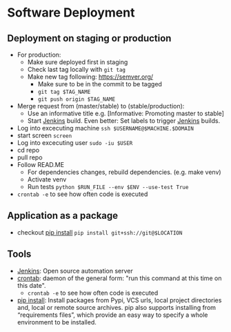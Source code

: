 # Software Deployment

## Deployment on staging or production
* For production:
  * Make sure deployed first in staging
  * Check last tag locally with `git tag`
  * Make new tag following: https://semver.org/
     * Make sure to be in the commit to be tagged 
     * `git tag $TAG_NAME`
     * `git push origin $TAG_NAME`
* Merge request from (master/stable) to (stable/production):
     * Use an informative title e.g. [Informative: Promoting master to stable]
     * Start [Jenkins](https://www.jenkins.io/) build. Even better: Set labels to trigger [Jenkins](https://www.jenkins.io/) builds.
* Log into excecuting machine `ssh $USERNAME@$MACHINE.$DOMAIN`
* start screen `screen`
* Log into excecuting user `sudo -iu $USER`
* cd repo
* pull repo
* Follow READ.ME 
     * For dependencies changes, rebuild dependencies. (e.g. make venv)
     * Activate venv
     * Run tests `python $RUN_FILE --env $ENV --use-test True`
* `crontab -e` to see how often code is executed 

## Application as a package
* checkout [pip install](https://pip.pypa.io/en/stable/reference/pip_install/) `pip install git+ssh://git@$LOCATION`

## Tools
* [Jenkins](https://www.jenkins.io/): Open source automation server
* [crontab](https://linux.die.net/man/5/crontab): daemon of the general form: "run this command at this time on this date".
  * `crontab -e` to see how often code is executed
* [pip install](https://pip.pypa.io/en/stable/reference/pip_install/): Install packages from Pypi, VCS urls, local project directories and, local or remote source archives. pip also supports installing from “requirements files”, which provide an easy way to specify a whole environment to be installed.
